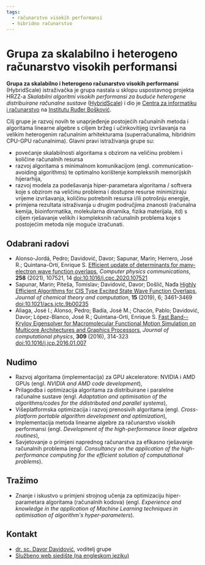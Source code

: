 ```yaml
---
tags:
  - računarstvo visokih performansi
  - hibridno računarstvo
---
```


# Grupa za skalabilno i heterogeno računarstvo visokih performansi

**Grupa za skalabilno i heterogeno računarstvo visokih performansi** (HybridScale) istraživačka je grupa nastala u sklopu uspostavnog projekta HRZZ-a *Skalabilni algoritmi visokih performansi za buduće heterogene distribuirane računalne sustave* ([HybridScale](https://pdb.irb.hr/project/irb:007326)) i dio je [Centra za informatiku i računarstvo](https://cir.com.hr/) na [Institutu Ruđer Bošković](https://www.irb.hr).

Cilj grupe je razvoj novih te unaprjeđenje postojećih računalnih metoda i algoritama linearne algebre s ciljem bržeg i učinkovitijeg izvršavanja na velikim heterogenim računalnim arhitekturama (superračunalima, hibridnim CPU-GPU računalnima). Glavni pravi istraživanja grupe su:

- povećanje skalabilnosti algoritama s obzirom na veličinu problem i količine računalnih resursa
- razvoj algoritama s minimalnom komunikacijom (engl. communication-avoiding algorithms) te optimalno korištenje kompleksnih memorijskih hijerarhija,
- razvoj modela za podešavanja hiper-parametara algoritama / softvera koje s obzirom na veličinu problema i dostupne resurse minimiziraju vrijeme izvršavanja, količinu potrebnih resursa i/ili potrošnju energije,
- primjena rezultata istraživanja u drugim područjima znanosti (računalna kemija, bioinformatika, molekularna dinamika, fizika materijala, itd) s ciljem rješavanje velikih i kompleksnih računalnih problema koje s postojećim metoda nije moguće izračunati.

## Odabrani radovi

- Alonso-Jordá, Pedro; Davidović, Davor; Sapunar, Marin; Herrero, José R.; Quintana-Ortí, Enrique S. [Efficient update of determinants for many-electron wave function overlaps](https://www.bib.irb.hr/1098260), *Computer physics communications*, **258** (2021), 107521, 14 [doi:10.1016/j.cpc.2020.107521](https://doi.org/10.1016/j.cpc.2020.107521)
- Sapunar, Marin; Piteša, Tomislav; Davidović, Davor; Došlić, Nađa [Highly Efficient Algorithms for CIS Type Excited State Wave Function Overlaps](https://www.bib.irb.hr/1004215), *Journal of chemical theory and computation*, **15** (2019), 6; 3461-3469 [doi:10.1021/acs.jctc.9b00235](https://doi.org/10.1021/acs.jctc.9b00235)
- Aliaga, José I.; Alonso, Pedro; Badía, José M.; Chacón, Pablo; Davidović, Davor; López-Blanco, José R.; Quintana-Ortí, Enrique S. [Fast Band--Krylov Eigensolver for Macromolecular Functional Motion Simulation on Multicore Architectures and Graphics Processors](https://www.bib.irb.hr/793409), *Journal of computational physics*, **309** (2016), 314-323 [doi:10.1016/j.jcp.2016.01.007](https://doi.org/10.1016/j.jcp.2016.01.007)

## Nudimo

- Razvoj algoritama (implementacija) za GPU akceleratore: NVIDIA i AMD GPUs (engl. *NVIDIA and AMD code development*),
- Prilagodba i optimizacija algoritama za distribuirane i paralelne računalne sustave (engl. *Adaptation and optimisation of the algorithms/codes for the ddistributed and parallel systems*),
- Višeplatformska optimizacija i razvoj prenosivih algoritama (engl. *Cross-platform portable algorithm development and optimization*),
- Implementacija metoda linearne algebre za računarstvo visokih performansi (engl. *Development of the high-performance linear algebra routines*),
- Savjetovanje o primjeni naprednog računarstva za efikasno rješavanje računalnih problema (engl. *Consultancy on the application of the high-performance computing for the efficient solution of computational problems*).

## Tražimo

- Znanje i iskustvo u primjeni strojnog učenja za optimizaciju hiper-parametara algoritama (računalnih kodova) (engl. *Experience and knowledge in the application of Machine Learning techniques in optimisation of algorithm's hyper-parameters*).

## Kontakt

- [dr. sc. Davor Davidović](https://www.irb.hr/Zajednicke-jedinice-za-znanstvenu-potporu/Centar-za-informatiku-i-racunarstvo/Zaposlenici/Davor-Davidovic), voditelj grupe
- [Službeno web sjedište (na engleskom jeziku)](https://www.irb.hr/hybridscale)
